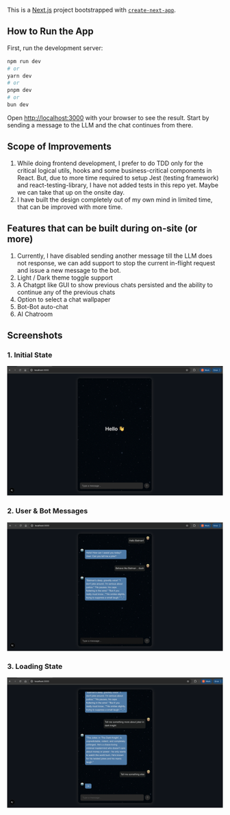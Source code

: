 This is a [Next.js](https://nextjs.org) project bootstrapped with [`create-next-app`](https://nextjs.org/docs/pages/api-reference/create-next-app).

## How to Run the App

First, run the development server:

```bash
npm run dev
# or
yarn dev
# or
pnpm dev
# or
bun dev
```

Open [http://localhost:3000](http://localhost:3000) with your browser to see the result. Start by sending a message to the LLM
and the chat continues from there.

## Scope of Improvements
1. While doing frontend development, I prefer to do TDD only for the critical logical utils, hooks and some business-critical components in React. But, due to more time required to setup Jest (testing framework) and react-testing-library, I have not added tests in this repo yet. Maybe we can take that up on the onsite day.
2. I have built the design completely out of my own mind in limited time, that can be improved with more time.

## Features that can be built during on-site (or more)
1. Currently, I have disabled sending another message till the LLM does not response, we can add support to stop the current in-flight request and issue a new message to the bot.
2. Light / Dark theme toggle support
3. A Chatgpt like GUI to show previous chats persisted and the ability to continue any of the previous chats
4. Option to select a chat wallpaper
5. Bot-Bot auto-chat
6. AI Chatroom

## Screenshots

### 1. Initial State
![Initial State UI](./public/initial_state.png)

### 2. User & Bot Messages
![User & Bot Messages](./public/bot_reply.png)

### 3. Loading State
![Loading State](./public/loading_state.png)